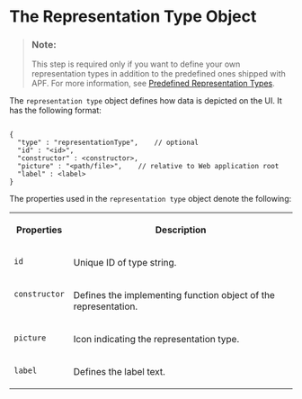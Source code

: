 <!-- loio6f467c53595a6655e10000000a423f68 -->

# The Representation Type Object

> ### Note:  
> This step is required only if you want to define your own representation types in addition to the predefined ones shipped with APF. For more information, see [Predefined Representation Types](predefined-representation-types-74db7d5.md).

The `representation type` object defines how data is depicted on the UI. It has the following format:

```

{
  "type" : "representationType",    // optional
  "id" : "<id>",
  "constructor" : <constructor>,
  "picture" : "<path/file>",    // relative to Web application root
  "label" : <label>
}
```

The properties used in the `representation type` object denote the following:


<table>
<tr>
<th valign="top">

Properties



</th>
<th valign="top">

Description



</th>
</tr>
<tr>
<td valign="top">

`id` 



</td>
<td valign="top">

Unique ID of type string.



</td>
</tr>
<tr>
<td valign="top">

`constructor` 



</td>
<td valign="top">

Defines the implementing function object of the representation.



</td>
</tr>
<tr>
<td valign="top">

`picture` 



</td>
<td valign="top">

Icon indicating the representation type.



</td>
</tr>
<tr>
<td valign="top">

`label` 



</td>
<td valign="top">

Defines the label text.



</td>
</tr>
</table>

